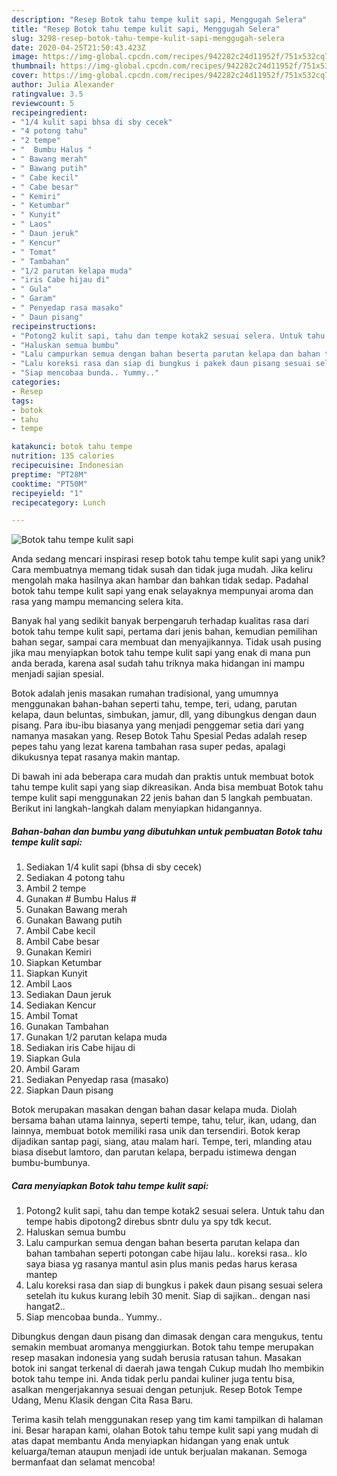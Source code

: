 ```yaml
---
description: "Resep Botok tahu tempe kulit sapi, Menggugah Selera"
title: "Resep Botok tahu tempe kulit sapi, Menggugah Selera"
slug: 3298-resep-botok-tahu-tempe-kulit-sapi-menggugah-selera
date: 2020-04-25T21:50:43.423Z
image: https://img-global.cpcdn.com/recipes/942282c24d11952f/751x532cq70/botok-tahu-tempe-kulit-sapi-foto-resep-utama.jpg
thumbnail: https://img-global.cpcdn.com/recipes/942282c24d11952f/751x532cq70/botok-tahu-tempe-kulit-sapi-foto-resep-utama.jpg
cover: https://img-global.cpcdn.com/recipes/942282c24d11952f/751x532cq70/botok-tahu-tempe-kulit-sapi-foto-resep-utama.jpg
author: Julia Alexander
ratingvalue: 3.5
reviewcount: 5
recipeingredient:
- "1/4 kulit sapi bhsa di sby cecek"
- "4 potong tahu"
- "2 tempe"
- "  Bumbu Halus "
- " Bawang merah"
- " Bawang putih"
- " Cabe kecil"
- " Cabe besar"
- " Kemiri"
- " Ketumbar"
- " Kunyit"
- " Laos"
- " Daun jeruk"
- " Kencur"
- " Tomat"
- " Tambahan"
- "1/2 parutan kelapa muda"
- "iris Cabe hijau di"
- " Gula"
- " Garam"
- " Penyedap rasa masako"
- " Daun pisang"
recipeinstructions:
- "Potong2 kulit sapi, tahu dan tempe kotak2 sesuai selera. Untuk tahu dan tempe habis dipotong2 direbus sbntr dulu ya spy tdk kecut."
- "Haluskan semua bumbu"
- "Lalu campurkan semua dengan bahan beserta parutan kelapa dan bahan tambahan seperti potongan cabe hijau lalu.. koreksi rasa.. klo saya biasa yg rasanya mantul asin plus manis pedas harus kerasa mantep"
- "Lalu koreksi rasa dan siap di bungkus i pakek daun pisang sesuai selera setelah itu kukus kurang lebih 30 menit. Siap di sajikan.. dengan nasi hangat2.."
- "Siap mencobaa bunda.. Yummy.."
categories:
- Resep
tags:
- botok
- tahu
- tempe

katakunci: botok tahu tempe 
nutrition: 135 calories
recipecuisine: Indonesian
preptime: "PT28M"
cooktime: "PT50M"
recipeyield: "1"
recipecategory: Lunch

---
```



![Botok tahu tempe kulit sapi](https://img-global.cpcdn.com/recipes/942282c24d11952f/751x532cq70/botok-tahu-tempe-kulit-sapi-foto-resep-utama.jpg)

Anda sedang mencari inspirasi resep botok tahu tempe kulit sapi yang unik? Cara membuatnya memang tidak susah dan tidak juga mudah. Jika keliru mengolah maka hasilnya akan hambar dan bahkan tidak sedap. Padahal botok tahu tempe kulit sapi yang enak selayaknya mempunyai aroma dan rasa yang mampu memancing selera kita.

Banyak hal yang sedikit banyak berpengaruh terhadap kualitas rasa dari botok tahu tempe kulit sapi, pertama dari jenis bahan, kemudian pemilihan bahan segar, sampai cara membuat dan menyajikannya. Tidak usah pusing jika mau menyiapkan botok tahu tempe kulit sapi yang enak di mana pun anda berada, karena asal sudah tahu triknya maka hidangan ini mampu menjadi sajian spesial.

Botok adalah jenis masakan rumahan tradisional, yang umumnya menggunakan bahan-bahan seperti tahu, tempe, teri, udang, parutan kelapa, daun beluntas, simbukan, jamur, dll, yang dibungkus dengan daun pisang. Para ibu-ibu biasanya yang menjadi penggemar setia dari yang namanya masakan yang. Resep Botok Tahu Spesial Pedas adalah resep pepes tahu yang lezat karena tambahan rasa super pedas, apalagi dikukusnya tepat rasanya makin mantap.


Di bawah ini ada beberapa cara mudah dan praktis untuk membuat botok tahu tempe kulit sapi yang siap dikreasikan. Anda bisa membuat Botok tahu tempe kulit sapi menggunakan 22 jenis bahan dan 5 langkah pembuatan. Berikut ini langkah-langkah dalam menyiapkan hidangannya.

<!--inarticleads1-->

##### Bahan-bahan dan bumbu yang dibutuhkan untuk pembuatan Botok tahu tempe kulit sapi:

1. Sediakan 1/4 kulit sapi (bhsa di sby cecek)
1. Sediakan 4 potong tahu
1. Ambil 2 tempe
1. Gunakan  # Bumbu Halus #
1. Gunakan  Bawang merah
1. Gunakan  Bawang putih
1. Ambil  Cabe kecil
1. Ambil  Cabe besar
1. Gunakan  Kemiri
1. Siapkan  Ketumbar
1. Siapkan  Kunyit
1. Ambil  Laos
1. Sediakan  Daun jeruk
1. Sediakan  Kencur
1. Ambil  Tomat
1. Gunakan  Tambahan
1. Gunakan 1/2 parutan kelapa muda
1. Sediakan iris Cabe hijau di
1. Siapkan  Gula
1. Ambil  Garam
1. Sediakan  Penyedap rasa (masako)
1. Siapkan  Daun pisang


Botok merupakan masakan dengan bahan dasar kelapa muda. Diolah bersama bahan utama lainnya, seperti tempe, tahu, telur, ikan, udang, dan lainnya, membuat botok memiliki rasa unik dan tersendiri. Botok kerap dijadikan santap pagi, siang, atau malam hari. Tempe, teri, mlanding atau biasa disebut lamtoro, dan parutan kelapa, berpadu istimewa dengan bumbu-bumbunya. 

<!--inarticleads2-->

##### Cara menyiapkan Botok tahu tempe kulit sapi:

1. Potong2 kulit sapi, tahu dan tempe kotak2 sesuai selera. Untuk tahu dan tempe habis dipotong2 direbus sbntr dulu ya spy tdk kecut.
1. Haluskan semua bumbu
1. Lalu campurkan semua dengan bahan beserta parutan kelapa dan bahan tambahan seperti potongan cabe hijau lalu.. koreksi rasa.. klo saya biasa yg rasanya mantul asin plus manis pedas harus kerasa mantep
1. Lalu koreksi rasa dan siap di bungkus i pakek daun pisang sesuai selera setelah itu kukus kurang lebih 30 menit. Siap di sajikan.. dengan nasi hangat2..
1. Siap mencobaa bunda.. Yummy..


Dibungkus dengan daun pisang dan dimasak dengan cara mengukus, tentu semakin membuat aromanya menggiurkan. Botok tahu tempe merupakan resep masakan indonesia yang sudah berusia ratusan tahun. Masakan botok ini sangat terkenal di daerah jawa tengah Cukup mudah lho membikin botok tahu tempe ini. Anda tidak perlu pandai kuliner juga tentu bisa, asalkan mengerjakannya sesuai dengan petunjuk. Resep Botok Tempe Udang, Menu Klasik dengan Cita Rasa Baru. 

Terima kasih telah menggunakan resep yang tim kami tampilkan di halaman ini. Besar harapan kami, olahan Botok tahu tempe kulit sapi yang mudah di atas dapat membantu Anda menyiapkan hidangan yang enak untuk keluarga/teman ataupun menjadi ide untuk berjualan makanan. Semoga bermanfaat dan selamat mencoba!
